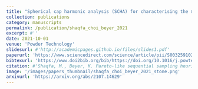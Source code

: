 ```yaml
---
title: "Spherical cap harmonic analysis (SCHA) for characterising the morphology of rough surface patches"
collection: publications
category: manuscripts
permalink: /publication/shaqfa_choi_beyer_2021
excerpt: #''
date: 2021-10-01
venue: 'Powder Technology'
slidesurl: #'http://academicpages.github.io/files/slides1.pdf'
paperurl: 'https://www.sciencedirect.com/science/article/pii/S0032591021006720'
bibtexurl: 'https://www.doi2bib.org/bib/https://doi.org/10.1016/j.powtec.2021.07.081'
citation: #'Shaqfa, M., Beyer, K. Pareto-like sequential sampling heuristic for global optimisation. Soft Comput 25, 9077–9096 (2021). https://doi.org/10.1007/s00500-021-05853-8'
image: '/images/papers_thumbnail/shaqfa_choi_beyer_2021_stone.png'
arxivurl: 'https://arxiv.org/abs/2107.14629'
---
```

